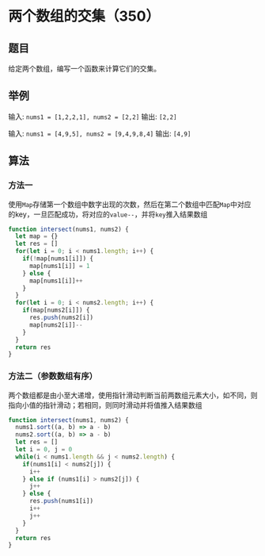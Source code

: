 # 两个数组的交集（350）

## 题目

给定两个数组，编写一个函数来计算它们的交集。

## 举例

输入: `nums1 = [1,2,2,1], nums2 = [2,2]`
输出: `[2,2]`

输入: `nums1 = [4,9,5], nums2 = [9,4,9,8,4]`
输出: `[4,9]`

## 算法

### 方法一

使用`Map`存储第一个数组中数字出现的次数，然后在第二个数组中匹配`Map`中对应的key，一旦匹配成功，将对应的`value--`，并将`key`推入结果数组

```js
function intersect(nums1, nums2) {
  let map = {}
  let res = []
  for(let i = 0; i < nums1.length; i++) {
    if(!map[nums1[i]]) {
      map[nums1[i]] = 1
    } else {
      map[nums1[i]]++
    }
  }
  for(let i = 0; i < nums2.length; i++) {
    if(map[nums2[i]]) {
      res.push(nums2[i])
      map[nums2[i]]--
    }
  }
  return res
}
```

### 方法二（参数数组有序）

两个数组都是由小至大递增，使用指针滑动判断当前两数组元素大小，如不同，则指向小值的指针滑动；若相同，则同时滑动并将值推入结果数组

```js
function intersect(nums1, nums2) {
  nums1.sort((a, b) => a - b)
  nums2.sort((a, b) => a - b)
  let res = []
  let i = 0, j = 0
  while(i < nums1.length && j < nums2.length) {
    if(nums1[i] < nums2[j]) {
      i++
    } else if (nums1[i] > nums2[j]) {
      j++
    } else {
      res.push(nums1[i])
      i++
      j++
    }
  }
  return res
}
```